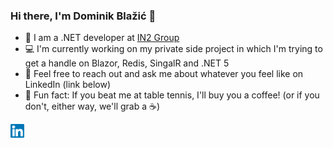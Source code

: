 ﻿### Hi there, I'm Dominik Blažić 👋

- :office: I am a .NET developer at <a href="https://www.in2.hr/">IN2 Group</a>
- :computer: I'm currently working on my private side project in which I'm trying to get a handle on Blazor, Redis, SingalR and .NET 5
- 💬 Feel free to reach out and ask me about whatever you feel like on LinkedIn (link below)
-  :tennis: Fun fact: If you beat me at table tennis, I'll buy you a coffee! (or if you don't, either way, we'll grab a :coffee:)

<a href="https://www.linkedin.com/in/dominikblazic/">
  <img align="left" alt="Dominik's LinkedIN" width="22px" src="https://raw.githubusercontent.com/dominikblazic/dominikblazic/master/assets/linkedin1.svg" />
</a>


<!--
**dominikblazic/dominikblazic** is a ✨ _special_ ✨ repository because its `README.md` (this file) appears on your GitHub profile.

Here are some ideas to get you started:

- 👯 I’m looking to collaborate on ...
- 🤔 I’m looking for help with ...
- 💬 Ask me about ...
- 📫 How to reach me: ...
- 😄 Pronouns: ...
- ⚡ Fun fact: ...

-->

